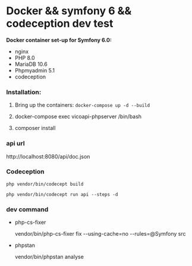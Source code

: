 # Docker && symfony 6 && codeception dev test


**Docker container set-up for Symfony 6.0:**
* nginx
* PHP 8.0
* MariaDB 10.6
* Phpmyadmin 5.1
* codeception

### Installation:

1. Bring up the containers: `docker-compose up -d --build`

2. docker-compose exec vicoapi-phpserver /bin/bash 

3. composer install

### api url 
http://localhost:8080/api/doc.json

### Codeception

    php vendor/bin/codecept build

    php vendor/bin/codecept run api --steps -d


### dev command

* php-cs-fixer

    vendor/bin/php-cs-fixer fix --using-cache=no --rules=@Symfony src

* phpstan

  vendor/bin/phpstan analyse